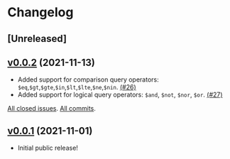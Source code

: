 # Changelog

## [Unreleased]

## [v0.0.2](https://github.com/MangoDB-io/MangoDB/releases/tag/v0.0.2) (2021-11-13)

* Added support for comparison query operators: `$eq`,`$gt`,`$gte`,`$in`,`$lt`,`$lte`,`$ne`,`$nin`. [(#26)](https://github.com/MangoDB-io/MangoDB/issues/26)
* Added support for logical query operators: `$and`, `$not`, `$nor`, `$or`. [(#27)](https://github.com/MangoDB-io/MangoDB/issues/27)

[All closed issues](https://github.com/MangoDB-io/MangoDB/milestone/1?closed=1).
[All commits](https://github.com/MangoDB-io/MangoDB/compare/v0.0.1...v0.0.2).

## [v0.0.1](https://github.com/MangoDB-io/MangoDB/releases/tag/v0.0.1) (2021-11-01)

* Initial public release!
